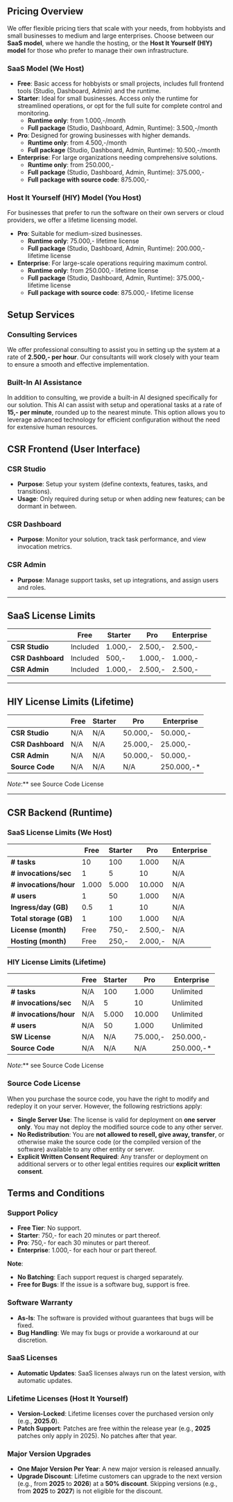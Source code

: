 ## Pricing Overview

We offer flexible pricing tiers that scale with your needs, from hobbyists and small businesses to medium and large enterprises. Choose between our **SaaS model**, where we handle the hosting, or the **Host It Yourself (HIY) model** for those who prefer to manage their own infrastructure.

### SaaS Model (We Host)

- **Free**: Basic access for hobbyists or small projects, includes full frontend tools (Studio, Dashboard, Admin) and the runtime.
- **Starter**: Ideal for small businesses. Access only the runtime for streamlined operations, or opt for the full suite for complete control and monitoring.
  - **Runtime only**: from 1.000,-/month
  - **Full package** (Studio, Dashboard, Admin, Runtime): 3.500,-/month
- **Pro**: Designed for growing businesses with higher demands.
  - **Runtime only**: from 4.500,-/month
  - **Full package** (Studio, Dashboard, Admin, Runtime): 10.500,-/month
- **Enterprise**: For large organizations needing comprehensive solutions.
  - **Runtime only**: from 250.000,-
  - **Full package** (Studio, Dashboard, Admin, Runtime): 375.000,-
  - **Full package with source code**: 875.000,-

### Host It Yourself (HIY) Model (You Host)

For businesses that prefer to run the software on their own servers or cloud providers, we offer a lifetime licensing model.

- **Pro**: Suitable for medium-sized businesses.
  - **Runtime only**: 75.000,- lifetime license
  - **Full package** (Studio, Dashboard, Admin, Runtime): 200.000,- lifetime license
- **Enterprise**: For large-scale operations requiring maximum control.
  - **Runtime only**: from 250.000,- lifetime license
  - **Full package** (Studio, Dashboard, Admin, Runtime): 375.000,- lifetime license
  - **Full package with source code**: 875.000,- lifetime license


## Setup Services

### Consulting Services

We offer professional consulting to assist you in setting up the system at a rate of **2.500,- per hour**. Our consultants will work closely with your team to ensure a smooth and effective implementation.

### Built-In AI Assistance

In addition to consulting, we provide a built-in AI designed specifically for our solution. This AI can assist with setup and operational tasks at a rate of **15,- per minute**, rounded up to the nearest minute. This option allows you to leverage advanced technology for efficient configuration without the need for extensive human resources.


## CSR Frontend (User Interface)

### CSR Studio
- **Purpose**: Setup your system (define contexts, features, tasks, and transitions).
- **Usage**: Only required during setup or when adding new features; can be dormant in between.

### CSR Dashboard
- **Purpose**: Monitor your solution, track task performance, and view invocation metrics.

### CSR Admin
- **Purpose**: Manage support tasks, set up integrations, and assign users and roles.

---

## SaaS License Limits

|                      | Free     | Starter  | Pro      | Enterprise |
|----------------------|----------|----------|----------|------------|
| **CSR Studio**        | Included | 1.000,-  | 2.500,-  | 2.500,-    |
| **CSR Dashboard**     | Included | 500,-    | 1.000,-  | 1.000,-    |
| **CSR Admin**         | Included | 1.000,-  | 2.500,-  | 2.500,-    |

---

## HIY License Limits (Lifetime)

|                      | Free     | Starter  | Pro      | Enterprise |
|----------------------|----------|----------|----------|------------|
| **CSR Studio**        | N/A      | N/A      | 50.000,- | 50.000,-   |
| **CSR Dashboard**     | N/A      | N/A      | 25.000,- | 25.000,-   |
| **CSR Admin**         | N/A      | N/A      | 50.000,- | 50.000,-   |
| **Source Code**       | N/A      | N/A      | N/A      | 250.000,-*  |

*Note*:** see Source Code License

---

## CSR Backend (Runtime)

### SaaS License Limits (We Host)

|                      | Free     | Starter  | Pro      | Enterprise |
|----------------------|----------|----------|----------|------------|
| **# tasks**           | 10       | 100      | 1.000    | N/A        |
| **# invocations/sec** | 1        | 5        | 10       | N/A        |
| **# invocations/hour**| 1.000    | 5.000    | 10.000   | N/A        |
| **# users**           | 1        | 50       | 1.000    | N/A        |
| **Ingress/day (GB)**  | 0.5      | 1        | 10       | N/A        |
| **Total storage (GB)**| 1        | 100      | 1.000    | N/A        |
| **License (month)**   | Free     | 750,-    | 2.500,-  | N/A        |
| **Hosting (month)**   | Free     | 250,-    | 2.000,-  | N/A        |

### HIY License Limits (Lifetime)

|                      | Free     | Starter  | Pro      | Enterprise |
|----------------------|----------|----------|----------|------------|
| **# tasks**           | N/A      | 100      | 1.000    | Unlimited  |
| **# invocations/sec** | N/A      | 5        | 10       | Unlimited  |
| **# invocations/hour**| N/A      | 5.000    | 10.000   | Unlimited  |
| **# users**           | N/A      | 50       | 1.000    | Unlimited  |
| **SW License**        | N/A      | N/A      | 75.000,- | 250.000,-  |
| **Source Code**       | N/A      | N/A      | N/A      | 250.000,-*  |

*Note*:** see Source Code License


### Source Code License

When you purchase the source code, you have the right to modify and redeploy it on your server. However, the following restrictions apply:

- **Single Server Use**: The license is valid for deployment on **one server only**. You may not deploy the modified source code to any other server.
- **No Redistribution**: You are **not allowed to resell, give away, transfer**, or otherwise make the source code (or the compiled version of the software) available to any other entity or server.
- **Explicit Written Consent Required**: Any transfer or deployment on additional servers or to other legal entities requires our **explicit written consent**.




## Terms and Conditions

### Support Policy

- **Free Tier**: No support.
- **Starter**: 750,- for each 20 minutes or part thereof.
- **Pro**: 750,- for each 30 minutes or part thereof.
- **Enterprise**: 1.000,- for each hour or part thereof.

**Note**:
- **No Batching**: Each support request is charged separately.
- **Free for Bugs**: If the issue is a software bug, support is free.

### Software Warranty

- **As-Is**: The software is provided without guarantees that bugs will be fixed.
- **Bug Handling**: We may fix bugs or provide a workaround at our discretion.

### SaaS Licenses

- **Automatic Updates**: SaaS licenses always run on the latest version, with automatic updates.

### Lifetime Licenses (Host It Yourself)

- **Version-Locked**: Lifetime licenses cover the purchased version only (e.g., **2025.0**).
- **Patch Support**: Patches are free within the release year (e.g., **2025** patches only apply in 2025). No patches after that year.

### Major Version Upgrades

- **One Major Version Per Year**: A new major version is released annually.
- **Upgrade Discount**: Lifetime customers can upgrade to the next version (e.g., from **2025** to **2026**) at a **50% discount**. Skipping versions (e.g., from **2025** to **2027**) is not eligible for the discount.
